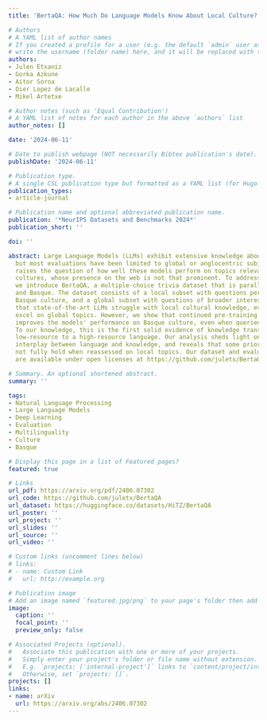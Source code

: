 ```yaml
---
title: 'BertaQA: How Much Do Language Models Know About Local Culture?'

# Authors
# A YAML list of author names
# If you created a profile for a user (e.g. the default `admin` user at `content/authors/admin/`), 
# write the username (folder name) here, and it will be replaced with their full name and linked to their profile.
authors:
- Julen Etxaniz
- Gorka Azkune
- Aitor Soroa
- Oier Lopez de Lacalle
- Mikel Artetxe

# Author notes (such as 'Equal Contribution')
# A YAML list of notes for each author in the above `authors` list
author_notes: []

date: '2024-06-11'

# Date to publish webpage (NOT necessarily Bibtex publication's date).
publishDate: '2024-06-11'

# Publication type.
# A single CSL publication type but formatted as a YAML list (for Hugo requirements).
publication_types:
- article-journal

# Publication name and optional abbreviated publication name.
publication: '*NeurIPS Datasets and Benchmarks 2024*'
publication_short: ''

doi: ''

abstract: Large Language Models (LLMs) exhibit extensive knowledge about the world,
  but most evaluations have been limited to global or anglocentric subjects. This
  raises the question of how well these models perform on topics relevant to other
  cultures, whose presence on the web is not that prominent. To address this gap,
  we introduce BertaQA, a multiple-choice trivia dataset that is parallel in English
  and Basque. The dataset consists of a local subset with questions pertinent to the
  Basque culture, and a global subset with questions of broader interest. We find
  that state-of-the-art LLMs struggle with local cultural knowledge, even as they
  excel on global topics. However, we show that continued pre-training in Basque significantly
  improves the models' performance on Basque culture, even when queried in English.
  To our knowledge, this is the first solid evidence of knowledge transfer from a
  low-resource to a high-resource language. Our analysis sheds light on the complex
  interplay between language and knowledge, and reveals that some prior findings do
  not fully hold when reassessed on local topics. Our dataset and evaluation code
  are available under open licenses at https://github.com/juletx/BertaQA.

# Summary. An optional shortened abstract.
summary: ''

tags:
- Natural Language Processing
- Large Language Models
- Deep Learning
- Evaluation
- Multilinguality
- Culture
- Basque

# Display this page in a list of Featured pages?
featured: true

# Links
url_pdf: https://arxiv.org/pdf/2406.07302
url_code: https://github.com/juletx/BertaQA
url_dataset: https://huggingface.co/datasets/HiTZ/BertaQA
url_poster: ''
url_project: ''
url_slides: ''
url_source: ''
url_video: ''

# Custom links (uncomment lines below)
# links:
# - name: Custom Link
#   url: http://example.org

# Publication image
# Add an image named `featured.jpg/png` to your page's folder then add a caption below.
image:
  caption: ''
  focal_point: ''
  preview_only: false

# Associated Projects (optional).
#   Associate this publication with one or more of your projects.
#   Simply enter your project's folder or file name without extension.
#   E.g. `projects: ['internal-project']` links to `content/project/internal-project/index.md`.
#   Otherwise, set `projects: []`.
projects: []
links:
- name: arXiv
  url: https://arxiv.org/abs/2406.07302
---
```

